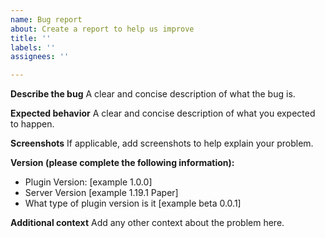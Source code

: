 ```yaml
---
name: Bug report
about: Create a report to help us improve
title: ''
labels: ''
assignees: ''

---
```


**Describe the bug**
A clear and concise description of what the bug is.

**Expected behavior**
A clear and concise description of what you expected to happen.

**Screenshots**
If applicable, add screenshots to help explain your problem.

**Version (please complete the following information):**
 - Plugin Version: [example 1.0.0]
 - Server Version [example 1.19.1 Paper]
 - What type of plugin version is it [example beta 0.0.1]

**Additional context**
Add any other context about the problem here.
